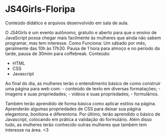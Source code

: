 # JS4Girls-Floripa

Conteúdo didático e arquivos desenvolvido em sala de aula.

O JS4Girls é um evento autônomo, gratuito e aberto para que o ensino de JavaScript possa chegar mais facilmente às mulheres que ainda não sabem programar, mas tem interesse. Como Funciona: Um sábado por mês, geralmente das 10h às 17h30. Pausa de 1 hora para almoço e no período da tarde, pausa de 30mim para coffebreak. Conteúdo:

- HTML
- CSS
- Javascript 

Ao final do dia, as mulheres terão o entendimento básico de como construir uma página para web com:
    - conteúdo de texto em diversas formatações;
    - imagens e suas propriedades;
    - videos e suas propriedades;
    - formulários. 

Também terão aprendido de forma básica como aplicar estilos na página. Aprenderão algumas propriedades de CSS para deixar sua página elegantona, bonitona e diferentona. Por último, terão aprendido o básico de Javascript, colocando em prática a validação do formulário. Além disso tudo, as mulheres terão conhecido outras mulheres que também tem interesse na área. <3

